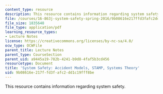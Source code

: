 ```yaml
---
content_type: resource
description: This resource contains information regarding system safety.
file: /courses/16-863j-system-safety-spring-2016/9b08616e217ffd3fafc2dd1c19fff8be_MIT16_863JS16_LecNotes2.pdf
file_size: 1835648
file_type: application/pdf
learning_resource_types:
- Lecture Notes
license: https://creativecommons.org/licenses/by-nc-sa/4.0/
ocw_type: OCWFile
parent_title: Lecture Notes
parent_type: CourseSection
parent_uid: a9445a19-782b-4241-b9d8-4faf5b3cd456
resourcetype: Document
title: 'System Safety: Accident Models, STAMP, Systems Theory'
uid: 9b08616e-217f-fd3f-afc2-dd1c19fff8be
---
```

This resource contains information regarding system safety.